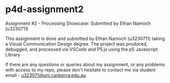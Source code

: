# p4d-assignment2
 Assignment #2 - Processing Showcase: Submitted by Ethan Namoch (u3230711)

This assignment is done and submitted by Ethan Namoch (u3230711) taking a Visual Communication Design degree. The project was produced, debugged, and processed via VSCode and P5.js using the p5 Javascript Library

If there are any questions or queries about my assignment, or any problems with access to my repo, please don't hesitate to contact me via student email - u323071@uni.canberra.edu.au
